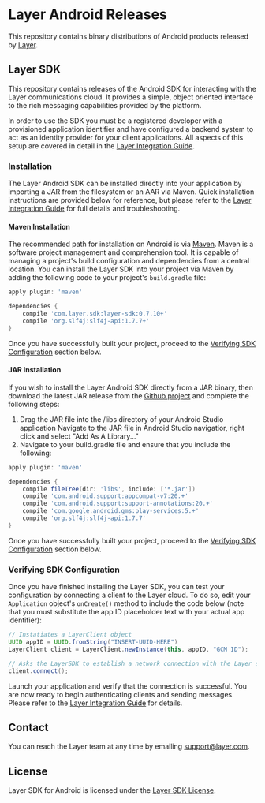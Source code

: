 # Layer Android Releases

This repository contains binary distributions of Android products released by [Layer](http://layer.com).

## Layer SDK

This repository contains releases of the Android SDK for interacting with the Layer communications cloud. It provides a simple, object oriented interface to the rich messaging capabilities provided by the platform.

In order to use the SDK you must be a registered developer with a provisioned application identifier and have configured a backend system to act as an identity provider for your client applications. All aspects of this setup are covered in detail in the [Layer Integration Guide](https://preview.layer.com/docs/integration).

### Installation

The Layer Android SDK can be installed directly into your application by importing a JAR from the filesystem or an AAR via Maven. Quick installation instructions are provided below for reference, but please refer to the [Layer Integration Guide](https://preview.layer.com/docs/integration) for full details and troubleshooting.

#### Maven Installation

The recommended path for installation on Android is via [Maven](http://maven.apache.org/). Maven is a software project management and comprehension tool. It is capable of managing a project's build configuration and dependencies from a central location. You can install the Layer SDK into your project via Maven by adding the following code to your project's `build.gradle` file:

```groovy
apply plugin: 'maven'

dependencies {
    compile 'com.layer.sdk:layer-sdk:0.7.10+'
    compile 'org.slf4j:slf4j-api:1.7.7+'
}
```

Once you have successfully built your project, proceed to the [Verifying SDK Configuration](#verifying-sdk-configuration) section below.

#### JAR Installation

If you wish to install the Layer Android SDK directly from a JAR binary, then download the latest JAR release from the [Github project](https://github.com/layerhq/releases-android/tree/master/releases/com/layer/sdk/layer-sdk) and complete the following steps:

1. Drag the JAR file into the /libs directory of your Android Studio application
Navigate to the JAR file in Android Studio navigatior, right click and select "Add As A Library..."
2. Navigate to your build.gradle file and ensure that you include the following:

```groovy
apply plugin: 'maven'

dependencies {
    compile fileTree(dir: 'libs', include: ['*.jar'])
    compile 'com.android.support:appcompat-v7:20.+'
    compile 'com.android.support:support-annotations:20.+'
    compile 'com.google.android.gms:play-services:5.+'
    compile 'org.slf4j:slf4j-api:1.7.7'
}
```
Once you have successfully built your project, proceed to the [Verifying SDK Configuration](#verifying-sdk-configuration) section below.

### Verifying SDK Configuration

Once you have finished installing the Layer SDK, you can test your configuration by connecting a client to the Layer cloud. To do so, edit your `Application` object's `onCreate()` method to include the code below (note that you must substitute the app ID placeholder text with your actual app identifier):

```java
// Instatiates a LayerClient object
UUID appID = UUID.fromString("INSERT-UUID-HERE")
LayerClient client = LayerClient.newInstance(this, appID, "GCM ID");

// Asks the LayerSDK to establish a network connection with the Layer service
client.connect();
```

Launch your application and verify that the connection is successful. You are now ready to begin authenticating clients and sending messages. Please refer to the [Layer Integration Guide](https://preview.layer.com/docs/integration) for details.

## Contact

You can reach the Layer team at any time by emailing [support@layer.com](mailto:support@layer.com).

## License

Layer SDK for Android is licensed under the [Layer SDK License](LICENSE.md).
